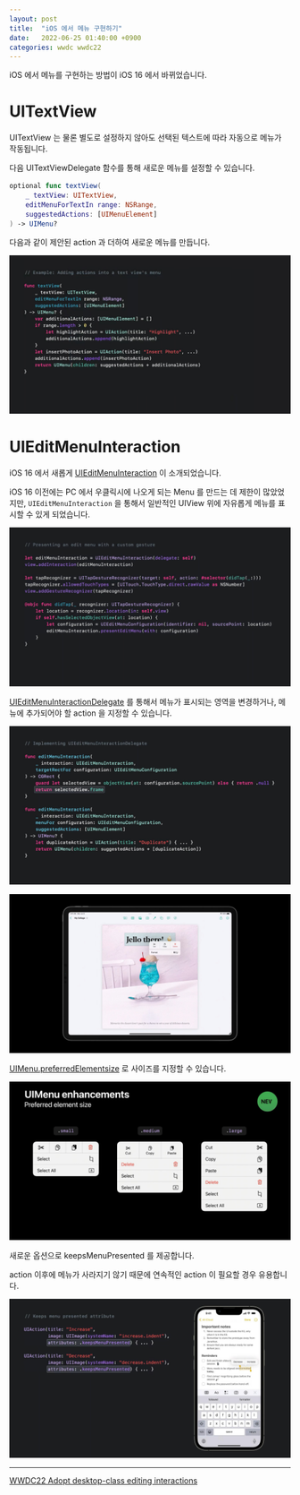 ```yaml
---
layout: post
title:  "iOS 에서 메뉴 구현하기"
date:   2022-06-25 01:40:00 +0900
categories: wwdc wwdc22
---
```


iOS 에서 메뉴를 구현하는 방법이 iOS 16 에서 바뀌었습니다.

# UITextView

UITextView 는 물론 별도로 설정하지 않아도 선택된 텍스트에 따라 자동으로 메뉴가 작동됩니다.

다음 UITextViewDelegate 함수를 통해 새로운 메뉴를 설정할 수 있습니다.

``` swift
optional func textView(
    _ textView: UITextView,
    editMenuForTextIn range: NSRange,
    suggestedActions: [UIMenuElement]
) -> UIMenu?
```

다음과 같이 제안된 action 과 더하여 새로운 메뉴를 만듭니다.

![](/assets/220625/s26.tiff)

# UIEditMenuInteraction

iOS 16 에서 새롭게 [UIEditMenuInteraction][UIEditMenuInteraction] 이 소개되었습니다.

iOS 16 이전에는 PC 에서 우클릭시에 나오게 되는 Menu 를 만드는 데 제한이 많았었지만, `UIEditMenuInteraction` 을 통해서 일반적인 UIView 위에 자유롭게 메뉴를 표시할 수 있게 되었습니다.

![](/assets/220625/s30.tiff)

[UIEditMenuInteractionDelegate][UIEditMenuInteractionDelegate] 를 통해서 메뉴가 표시되는 영역을 변경하거나, 메뉴에 추가되어야 할 action 을 지정할 수 있습니다.

![](/assets/220625/s41.tiff)

![](/assets/220625/s37.tiff)

[UIMenu.preferredElementsize][UIMenu.preferredElementsize] 로 사이즈를 지정할 수 있습니다.

![](/assets/220625/s47.tiff)

새로운 옵션으로 keepsMenuPresented 를 제공합니다.

action 이후에 메뉴가 사라지기 않기 때문에 연속적인 action 이 필요할 경우 유용합니다.

![](/assets/220625/s53.tiff)

---

[WWDC22 Adopt desktop-class editing interactions][WWDC22-10071]
















[UIEditMenuInteraction]: https://developer.apple.com/documentation/uikit/uieditmenuinteraction
[UIEditMenuInteractionDelegate]: https://developer.apple.com/documentation/uikit/uieditmenuinteractiondelegate
[UIMenu.preferredElementsize]: https://developer.apple.com/documentation/uikit/uimenu/4013313-preferredelementsize
[WWDC22-10071]: https://developer.apple.com/videos/play/wwdc2022-10071